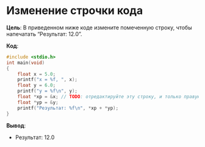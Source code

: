 # Изменение строчки кода

**Цель**: В приведенном ниже коде измените помеченную строку, чтобы напечатать “Результат: 12.0”.

**Код**: 
```c
#include <stdio.h>
int main(void)
{
    float x = 5.0;
    printf("x = %f, ", x);
    float y = 6.0;
    printf("y = %f\n", y);
    float *xp = &x; // TODO: отредактируйте эту строку, и только правую часть уравнения
    float *yp = &y;
    printf("Результат: %f\n", *xp + *yp);
}
```

**Вывод**: 
- Результат: 12.0